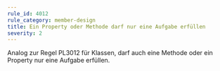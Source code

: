 ```yaml
---
rule_id: 4012
rule_category: member-design
title: Ein Property oder Methode darf nur eine Aufgabe erfüllen
severity: 2
---
```

Analog zur Regel PL3012 für Klassen, darf auch eine Methode oder ein Property nur eine Aufgabe erfüllen.
